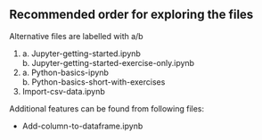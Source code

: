 ## Recommended order for exploring the files
Alternative files are labelled with a/b

1. a. Jupyter-getting-started.ipynb <br>
   b. Jupyter-getting-started-exercise-only.ipynb
2. a. Python-basics-ipynb <br>
   b. Python-basics-short-with-exercises
3. Import-csv-data.ipynb

Additional features can be found from following files:
- Add-column-to-dataframe.ipynb
